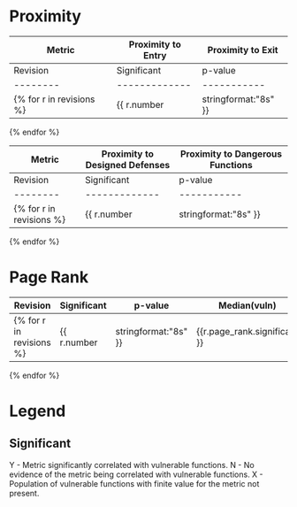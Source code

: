 Proximity
=========

|  Metric  |                       Proximity to Entry                      |                       Proximity to Exit                       |
| -------- | ------------------------------------------------------------- | ------------------------------------------------------------- |
| Revision |  Significant  |   p-value   | Median(vuln) |   | Median(neut) |  Significant  |   p-value   | Median(vuln) |   | Median(neut) |
| -------- | ------------- | ----------- | ------------ | - | ------------ | ------------- | ----------- | ------------ | - | ------------ |
{% for r in revisions %}| {{ r.number|stringformat:"8s" }} |       {{ r.pten.significant }}       | {{ r.pten.p|stringformat:"6.5e" }} | {{ r.pten.median.vuln|stringformat:"12.6f" }} | {{ r.pten.rel }} | {{ r.pten.median.neut|stringformat:"12.6f" }} |       {{ r.ptex.significant }}       | {{ r.ptex.p|stringformat:"6.5e" }} | {{ r.ptex.median.vuln|stringformat:"12.6f" }} | {{ r.ptex.rel }} | {{ r.ptex.median.neut|stringformat:"12.6f" }} |
{% endfor %}

|  Metric  |               Proximity to Designed Defenses                  |               Proximity to Dangerous Functions                |
| -------- | ------------------------------------------------------------- | ------------------------------------------------------------- |
| Revision |  Significant  |   p-value   | Median(vuln) |   | Median(neut) |  Significant  |   p-value   | Median(vuln) |   | Median(neut) |
| -------- | ------------- | ----------- | ------------ | - | ------------ | ------------- | ----------- | ------------ | - | ------------ |
{% for r in revisions %}| {{ r.number|stringformat:"8s" }} |       {{ r.ptde.significant }}       | {{ r.ptde.p|stringformat:"6.5e" }} | {{ r.ptde.median.vuln|stringformat:"12.6f" }} | {{ r.ptde.rel }} | {{ r.ptde.median.neut|stringformat:"12.6f" }} |       {{ r.ptda.significant }}       | {{ r.ptda.p|stringformat:"6.5e" }} | {{ r.ptda.median.vuln|stringformat:"12.6f" }} | {{ r.ptda.rel }} | {{ r.ptda.median.neut|stringformat:"12.6f" }} |
{% endfor %}

Page Rank
=========

| Revision |  Significant  |   p-value   | Median(vuln) |   | Median(neut) |
| -------- | ------------- | ----------- | ------------ | - | ------------ |
{% for r in revisions %}| {{ r.number|stringformat:"8s" }} |       {{r.page_rank.significant }}       | {{ r.page_rank.p|stringformat:"6.5e" }} | {{ r.page_rank.median.vuln|stringformat:"12.6e" }} | {{ r.page_rank.rel  }} | {{ r.page_rank.median.neut|stringformat:"12.6e" }} |
{% endfor %}

Legend
======

Significant
-----------

 Y - Metric significantly correlated with vulnerable functions.
 N - No evidence of the metric being correlated with vulnerable functions.
 X - Population of vulnerable functions with finite value for the metric not present.
